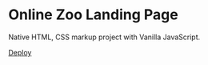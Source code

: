 # Online Zoo Landing Page

Native HTML, CSS markup project with Vanilla JavaScript.

[Deploy](<https://sergeyiankowski.github.io/online-zoo/dist/main.html>)
